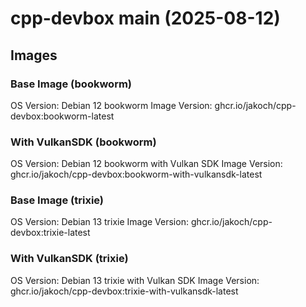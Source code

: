 # cpp-devbox main (2025-08-12)

## Images

### Base Image (bookworm)
OS Version:  Debian 12 bookworm
Image Version: ghcr.io/jakoch/cpp-devbox:bookworm-latest


### With VulkanSDK (bookworm)
OS Version:  Debian 12 bookworm with Vulkan SDK
Image Version: ghcr.io/jakoch/cpp-devbox:bookworm-with-vulkansdk-latest


### Base Image (trixie)
OS Version:  Debian 13 trixie
Image Version: ghcr.io/jakoch/cpp-devbox:trixie-latest


### With VulkanSDK (trixie)
OS Version:  Debian 13 trixie with Vulkan SDK
Image Version: ghcr.io/jakoch/cpp-devbox:trixie-with-vulkansdk-latest


